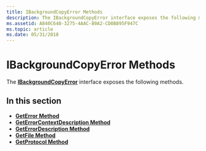 ```yaml
---
title: IBackgroundCopyError Methods
description: The IBackgroundCopyError interface exposes the following methods.
ms.assetid: A840C648-3275-4AAC-89A2-CD0B895F947C
ms.topic: article
ms.date: 05/31/2018
---
```


# IBackgroundCopyError Methods

The [**IBackgroundCopyError**](/windows/desktop/api/Bits/nn-bits-ibackgroundcopyerror) interface exposes the following methods.

## In this section

-   [**GetError Method**](/windows/desktop/api/Bits/nf-bits-ibackgroundcopyerror-geterror)
-   [**GetErrorContextDescription Method**](/windows/desktop/api/Bits/nf-bits-ibackgroundcopyerror-geterrorcontextdescription)
-   [**GetErrorDescription Method**](/windows/desktop/api/Bits/nf-bits-ibackgroundcopyerror-geterrordescription)
-   [**GetFile Method**](/windows/desktop/api/Bits/nf-bits-ibackgroundcopyerror-getfile)
-   [**GetProtocol Method**](/windows/desktop/api/Bits/nf-bits-ibackgroundcopyerror-getprotocol)

 

 





